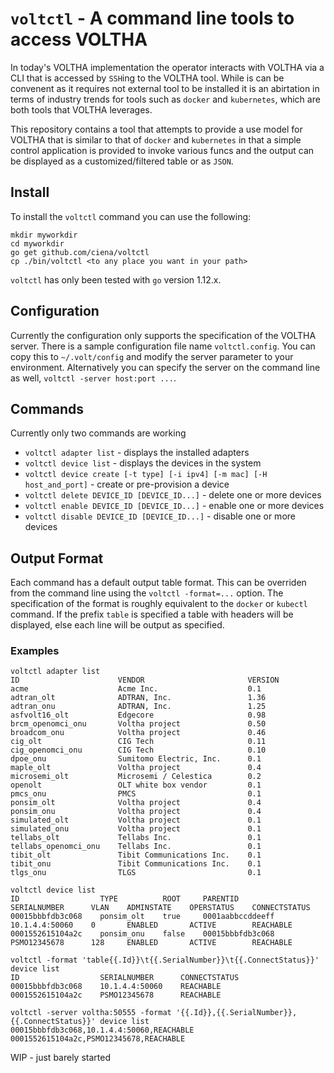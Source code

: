 # `voltctl` - A command line tools to access VOLTHA
In today's VOLTHA implementation the operator interacts with VOLTHA via a CLI
that is accessed by `SSH`ing to the VOLTHA tool. While is can be convenent as
it requires not external tool to be installed it is an abirtation in terms of
industry trends for tools such as `docker` and `kubernetes`, which are both
tools that VOLTHA leverages.

This repository contains a tool that attempts to provide a use model for
VOLTHA that is similar to that of `docker` and `kubernetes` in that a simple
control application is provided to invoke various funcs and the output can
be displayed as a customized/filtered table or as `JSON`.

## Install
To install the `voltctl` command you can use the following:
```
mkdir myworkdir
cd myworkdir
go get github.com/ciena/voltctl
cp ./bin/voltctl <to any place you want in your path>
```

`voltctl` has only been tested with `go` version 1.12.x.

## Configuration
Currently the configuration only supports the specification of the VOLTHA
server. There is a sample configuration file name `voltctl.config`. You can
copy this to `~/.volt/config` and modify the server parameter to your
environment. Alternatively you can specify the server on the command line as
well, `voltctl -server host:port ...`.

## Commands
Currently only two commands are working
- `voltctl adapter list` - displays the installed adapters
- `voltctl device list` - displays the devices in the system
- `voltctl device create [-t type] [-i ipv4] [-m mac] [-H host_and_port]` -
  create or pre-provision a device
- `voltctl delete DEVICE_ID [DEVICE_ID...]` - delete one or more devices
- `voltctl enable DEVICE_ID [DEVICE_ID...]` - enable one or more devices
- `voltctl disable DEVICE_ID [DEVICE_ID...]` - disable one or more devices

## Output Format
Each command has a default output table format. This can be overriden from
the command line using the `voltctl -format=...` option. The specification
of the format is roughly equivalent to the `docker` or `kubectl` command. If
the prefix `table` is specified a table with headers will be displayed, else
each line will be output as specified.

### Examples
```
voltctl adapter list
ID                      VENDOR                       VERSION
acme                    Acme Inc.                    0.1
adtran_olt              ADTRAN, Inc.                 1.36
adtran_onu              ADTRAN, Inc.                 1.25
asfvolt16_olt           Edgecore                     0.98
brcm_openomci_onu       Voltha project               0.50
broadcom_onu            Voltha project               0.46
cig_olt                 CIG Tech                     0.11
cig_openomci_onu        CIG Tech                     0.10
dpoe_onu                Sumitomo Electric, Inc.      0.1
maple_olt               Voltha project               0.4
microsemi_olt           Microsemi / Celestica        0.2
openolt                 OLT white box vendor         0.1
pmcs_onu                PMCS                         0.1
ponsim_olt              Voltha project               0.4
ponsim_onu              Voltha project               0.4
simulated_olt           Voltha project               0.1
simulated_onu           Voltha project               0.1
tellabs_olt             Tellabs Inc.                 0.1
tellabs_openomci_onu    Tellabs Inc.                 0.1
tibit_olt               Tibit Communications Inc.    0.1
tibit_onu               Tibit Communications Inc.    0.1
tlgs_onu                TLGS                         0.1
```

```
voltctl device list
ID                  TYPE          ROOT     PARENTID            SERIALNUMBER      VLAN    ADMINSTATE    OPERSTATUS    CONNECTSTATUS
00015bbbfdb3c068    ponsim_olt    true     0001aabbccddeeff    10.1.4.4:50060    0       ENABLED       ACTIVE        REACHABLE
0001552615104a2c    ponsim_onu    false    00015bbbfdb3c068    PSMO12345678      128     ENABLED       ACTIVE        REACHABLE
```

```
voltctl -format 'table{{.Id}}\t{{.SerialNumber}}\t{{.ConnectStatus}}' device list
ID                  SERIALNUMBER      CONNECTSTATUS
00015bbbfdb3c068    10.1.4.4:50060    REACHABLE
0001552615104a2c    PSMO12345678      REACHABLE
```

```
voltctl -server voltha:50555 -format '{{.Id}},{{.SerialNumber}},{{.ConnectStatus}}' device list
00015bbbfdb3c068,10.1.4.4:50060,REACHABLE
0001552615104a2c,PSMO12345678,REACHABLE
````



WIP - just barely started
